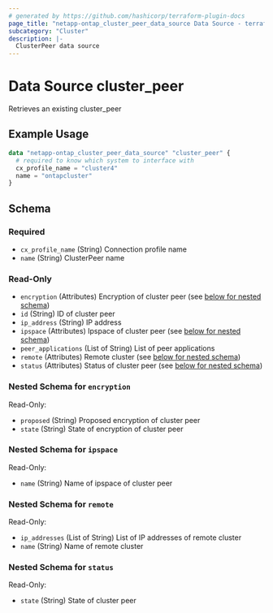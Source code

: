 ```yaml
---
# generated by https://github.com/hashicorp/terraform-plugin-docs
page_title: "netapp-ontap_cluster_peer_data_source Data Source - terraform-provider-netapp-ontap"
subcategory: "Cluster"
description: |-
  ClusterPeer data source
---
```


# Data Source cluster_peer

Retrieves an existing cluster_peer

## Example Usage
```terraform
data "netapp-ontap_cluster_peer_data_source" "cluster_peer" {
  # required to know which system to interface with
  cx_profile_name = "cluster4"
  name = "ontapcluster"
}
```

<!-- schema generated by tfplugindocs -->
## Schema

### Required

- `cx_profile_name` (String) Connection profile name
- `name` (String) ClusterPeer name

### Read-Only

- `encryption` (Attributes) Encryption of cluster peer (see [below for nested schema](#nestedatt--encryption))
- `id` (String) ID of cluster peer
- `ip_address` (String) IP address
- `ipspace` (Attributes) Ipspace of cluster peer (see [below for nested schema](#nestedatt--ipspace))
- `peer_applications` (List of String) List of peer applications
- `remote` (Attributes) Remote cluster (see [below for nested schema](#nestedatt--remote))
- `status` (Attributes) Status of cluster peer (see [below for nested schema](#nestedatt--status))

<a id="nestedatt--encryption"></a>
### Nested Schema for `encryption`

Read-Only:

- `proposed` (String) Proposed encryption of cluster peer
- `state` (String) State of encryption of cluster peer


<a id="nestedatt--ipspace"></a>
### Nested Schema for `ipspace`

Read-Only:

- `name` (String) Name of ipspace of cluster peer


<a id="nestedatt--remote"></a>
### Nested Schema for `remote`

Read-Only:

- `ip_addresses` (List of String) List of IP addresses of remote cluster
- `name` (String) Name of remote cluster


<a id="nestedatt--status"></a>
### Nested Schema for `status`

Read-Only:

- `state` (String) State of cluster peer


